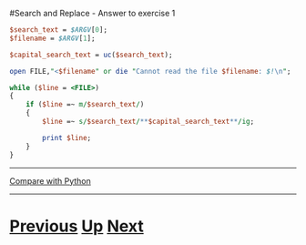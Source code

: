 #Search and Replace - Answer to exercise 1

```perl
$search_text = $ARGV[0];
$filename = $ARGV[1];

$capital_search_text = uc($search_text);

open FILE,"<$filename" or die "Cannot read the file $filename: $!\n";

while ($line = <FILE>)
{
    if ($line =~ m/$search_text/)
    {
        $line =~ s/$search_text/**$capital_search_text**/ig;

        print $line;
    }
}
```

***

[Compare with Python](../beginning_python/replacing_answer.md)

***

# [Previous](replacing.md) [Up](README.md) [Next](replacing.md)

